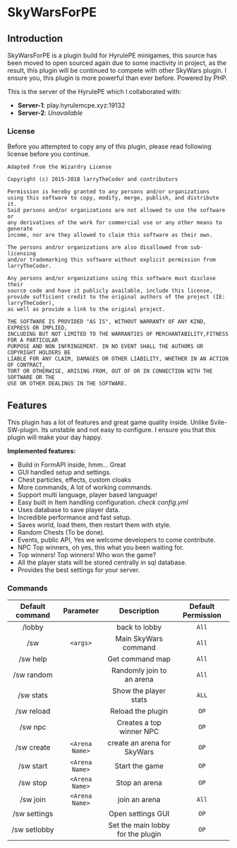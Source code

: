 # SkyWarsForPE

## Introduction
SkyWarsForPE is a plugin build for HyrulePE minigames, this source has been moved to open sourced again due to some inactivity in project, as the result, this plugin will be continued to compete
with other SkyWars plugin. I ensure you, this plugin is more powerful than ever before. Powered by PHP.

This is the server of the HyrulePE which I collaborated with:
- **Server-1**: play.hyrulemcpe.xyz:19132
- **Server-2**: _Unavailable_ 

### License
Before you attempted to copy any of this plugin, please read following license before you continue.

    Adapted from the Wizardry License
    
    Copyright (c) 2015-2018 larryTheCoder and contributors
    
    Permission is hereby granted to any persons and/or organizations
    using this software to copy, modify, merge, publish, and distribute it.
    Said persons and/or organizations are not allowed to use the software or
    any derivatives of the work for commercial use or any other means to generate
    income, nor are they allowed to claim this software as their own.
    
    The persons and/or organizations are also disallowed from sub-licensing
    and/or trademarking this software without explicit permission from larryTheCoder.
    
    Any persons and/or organizations using this software must disclose their
    source code and have it publicly available, include this license,
    provide sufficient credit to the original authors of the project (IE: larryTheCoder),
    as well as provide a link to the original project.
    
    THE SOFTWARE IS PROVIDED "AS IS", WITHOUT WARRANTY OF ANY KIND, EXPRESS OR IMPLIED,
    INCLUDING BUT NOT LIMITED TO THE WARRANTIES OF MERCHANTABILITY,FITNESS FOR A PARTICULAR
    PURPOSE AND NON INFRINGEMENT. IN NO EVENT SHALL THE AUTHORS OR COPYRIGHT HOLDERS BE
    LIABLE FOR ANY CLAIM, DAMAGES OR OTHER LIABILITY, WHETHER IN AN ACTION OF CONTRACT,
    TORT OR OTHERWISE, ARISING FROM, OUT OF OR IN CONNECTION WITH THE SOFTWARE OR THE
    USE OR OTHER DEALINGS IN THE SOFTWARE.

## Features
This plugin has a lot of features and great game quality inside. Unlike Svile-SW-plugin. 
Its unstable and not easy to configure. I ensure you that this plugin will make your day happy.

**Implemented features:**
- Build in FormAPI inside, hmm... Great
- GUI handled setup and settings.
- Chest particles, effects, custom cloaks
- More commands, A lot of working commands.
- Support multi language, player based language!
- Easy built in Item handling configuration. _check config.yml_
- Uses database to save player data.
- Incredible performance and fast setup.
- Saves world, load them, then restart them with style.
- Random Chests (To be done).
- Events, public API, Yes we welcome developers to come contribute.
- NPC Top winners, oh yes, this what you been waiting for.
- Top winners! Top winners! Who won the game?
- All the player stats will be stored centrally in sql database.
- Provides the best settings for your server.

### Commands
| Default command | Parameter | Description | Default Permission |
| :-----: | :-------: | :---------: | :-------: |
| /lobby | | back to lobby | `All` |
| /sw |`<args>` | Main SkyWars command | `All` |
| /sw help | | Get command map | `All` |
| /sw random | | Randomly join to an arena | `All` |
| /sw stats | | Show the player stats | `ALL`|
| /sw reload | | Reload the plugin | `OP` |
| /sw npc | | Creates a top winner NPC | `OP` |
| /sw create | `<Arena Name>` | create an arena for SkyWars | `OP` |
| /sw start | `<Arena Name>` | Start the game | `OP` |
| /sw stop | `<Arena Name>` | Stop an arena | `OP` |
| /sw join | `<Arena Name>` | join an arena | `All` |
| /sw settings | | Open settings GUI | `OP` |
| /sw setlobby | | Set the main lobby for the plugin | `OP` |
